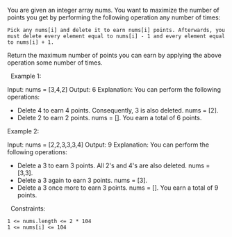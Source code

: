 You are given an integer array nums. You want to maximize the number of points you get by performing the following operation any number of times:


	Pick any nums[i] and delete it to earn nums[i] points. Afterwards, you must delete every element equal to nums[i] - 1 and every element equal to nums[i] + 1.


Return the maximum number of points you can earn by applying the above operation some number of times.

 
Example 1:

Input: nums = [3,4,2]
Output: 6
Explanation: You can perform the following operations:
- Delete 4 to earn 4 points. Consequently, 3 is also deleted. nums = [2].
- Delete 2 to earn 2 points. nums = [].
You earn a total of 6 points.


Example 2:

Input: nums = [2,2,3,3,3,4]
Output: 9
Explanation: You can perform the following operations:
- Delete a 3 to earn 3 points. All 2's and 4's are also deleted. nums = [3,3].
- Delete a 3 again to earn 3 points. nums = [3].
- Delete a 3 once more to earn 3 points. nums = [].
You earn a total of 9 points.

 
Constraints:


	1 <= nums.length <= 2 * 104
	1 <= nums[i] <= 104

